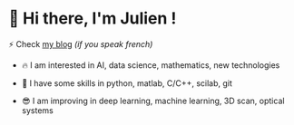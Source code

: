 👋 Hi there, I'm Julien !
======================================================

⚡ Check [my blog](https://julienguegan.github.io/) *(if you speak french)*



- 🔥 I am interested in AI, data science, mathematics, new technologies

- 🔨 I have some skills in python, matlab, C/C++, scilab, git

- 😎 I am improving in deep learning, machine learning, 3D scan, optical systems

